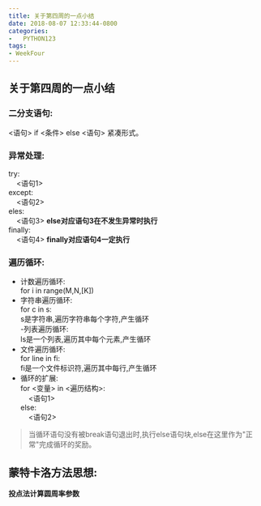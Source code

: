 ```yaml
---
title: 关于第四周的一点小结
date: 2018-08-07 12:33:44-0800
categories:
-   PYTHON123
tags:
- WeekFour
---
```

## 关于第四周的一点小结
### 二分支语句:  
<语句> if <条件> else <语句> 紧凑形式。  
### 异常处理:  
try:  
&nbsp;&nbsp;&nbsp;&nbsp;<语句1>  
except:  
&nbsp;&nbsp;&nbsp;&nbsp;<语句2>  
eles:  
&nbsp;&nbsp;&nbsp;&nbsp;<语句3>  **else对应语句3在不发生异常时执行**  
finally:  
&nbsp;&nbsp;&nbsp;&nbsp;<语句4>  **finally对应语句4一定执行**  

### 遍历循环:  
- 计数遍历循环:  
for i in range(M,N,[K])  
- 字符串遍历循环:  
for c in s:  
s是字符串,遍历字符串每个字符,产生循环  
-列表遍历循环:  
ls是一个列表,遍历其中每个元素,产生循环  
- 文件遍历循环:  
for line in fi:  
fi是一个文件标识符,遍历其中每行,产生循环  
- 循环的扩展:  
for <变量> in <遍历结构>:  
&nbsp;&nbsp;&nbsp;&nbsp;<语句1>  
else:  
&nbsp;&nbsp;&nbsp;&nbsp;<语句2>  

>当循环语句没有被break语句退出时,执行else语句块,else在这里作为"正常"完成循环的奖励。  

## 蒙特卡洛方法思想:  
**投点法计算圆周率参数**
